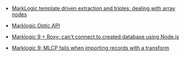 
- [MarkLogic template driven extraction and triples: dealing with array nodes](/2017/11/47449002/)

- [Marklogic Optic API](/2017/11/47336545/)

- [Marklogic 9 &#43; Roxy: can&#39;t connect to created database using Node.js](/2017/10/47018820/)

- [Marklogic 9: MLCP fails when importing records with a transform](/2017/10/47009063/)
